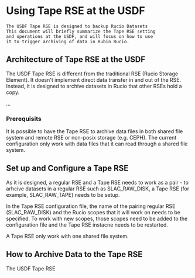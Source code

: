# Using Tape RSE at the USDF

```{abstract}
The USDF Tape RSE is designed to backup Rucio Datasets
This document will briefly summarize the Tape RSE setting 
and operations at the USDF, and will focus on how to use 
it to trigger archiving of data in Rubin Rucio.
```

## Architecture of Tape RSE at the USDF

The USDF Tape RSE is different from the traditional RSE 
(Rucio Storage Element). It doesn't implement direct data
transfer in and out of the RSE. Instead, it is designed to
archive datasets in Rucio that other RSEs hold a copy.

...

### Prerequisits

It is possible to have the Tape RSE to archive data files in 
both shared file system and remote RSE or non-posix storage
(e.g. CEPH). The current configuration only work with data 
files that it can read through a shared file system. 

## Set up and Configure a Tape RSE

As it is designed, a regular RSE and a Tape RSE needs to
work as a pair - to arhcive datasets in a regular RSE such
as SLAC_RAW_DISK, a Tape RSE (for example, SLAC_RAW_TAPE)
needs to be setup. 

In the Tape RSE configuration file, the name of the pairing
regular RSE (SLAC_RAW_DISK) and the Rucio scopes that it
will work on needs to be specified. To work with new scopes,
those scopes need to be added to the configuration file and
the Tape RSE instacne needs to be restarted.

A Tape RSE only work with one shared file system.

## How to Archive Data to the Tape RSE

The USDF Tape RSE 
